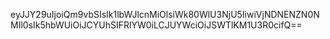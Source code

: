 eyJJY29uIjoiQm9vbSIsIk1lbWJlcnMiOlsiWk80WlU3NjU5IiwiVjNDNENZN0NMIl0sIk5hbWUiOiJCYUhSIFRlYW0iLCJUYWciOiJSWTlKM1U3R0cifQ==
